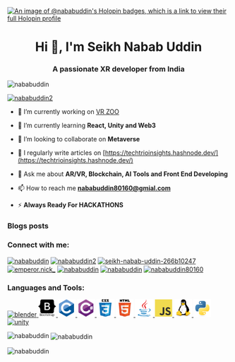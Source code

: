 [![An image of @nababuddin's Holopin badges, which is a link to view their full Holopin profile](https://holopin.me/nababuddin)](https://holopin.io/@nababuddin)
<h1 align="center">Hi 👋, I'm Seikh Nabab Uddin</h1>
<h3 align="center">A passionate XR developer from India</h3>

<p align="left"> <img src="https://komarev.com/ghpvc/?username=nababuddin&label=Profile%20views&color=0e75b6&style=flat" alt="nababuddin" /> </p>

<p align="left"> <a href="https://twitter.com/nababuddin2" target="blank"><img src="https://img.shields.io/twitter/follow/nababuddin2?logo=twitter&style=for-the-badge" alt="nababuddin2" /></a> </p>

- 🔭 I’m currently working on [VR ZOO](https://www.instagram.com/ar/1000495164626332/)

- 🌱 I’m currently learning **React, Unity and Web3**

- 👯 I’m looking to collaborate on **Metaverse**

- 📝 I regularly write articles on [https://techtrioinsights.hashnode.dev/](https://techtrioinsights.hashnode.dev/)

- 💬 Ask me about **AR/VR, Blockchain, AI Tools and Front End Developing**

- 📫 How to reach me **nababuddin80160@gmial.com**

- ⚡ **Always Ready For HACKATHONS**

### Blogs posts
<!-- BLOG-POST-LIST:START -->
<!-- BLOG-POST-LIST:END -->

<h3 align="left">Connect with me:</h3>
<p align="left">
<a href="https://dev.to/nababuddin" target="blank"><img align="center" src="https://raw.githubusercontent.com/rahuldkjain/github-profile-readme-generator/master/src/images/icons/Social/devto.svg" alt="nababuddin" height="30" width="40" /></a>
<a href="https://twitter.com/nababuddin2" target="blank"><img align="center" src="https://raw.githubusercontent.com/rahuldkjain/github-profile-readme-generator/master/src/images/icons/Social/twitter.svg" alt="nababuddin2" height="30" width="40" /></a>
<a href="https://linkedin.com/in/seikh-nabab-uddin-266b10247" target="blank"><img align="center" src="https://raw.githubusercontent.com/rahuldkjain/github-profile-readme-generator/master/src/images/icons/Social/linked-in-alt.svg" alt="seikh-nabab-uddin-266b10247" height="30" width="40" /></a>
<a href="https://instagram.com/emperor.nick_" target="blank"><img align="center" src="https://raw.githubusercontent.com/rahuldkjain/github-profile-readme-generator/master/src/images/icons/Social/instagram.svg" alt="emperor.nick_" height="30" width="40" /></a>
<a href="https://www.behance.net/nababuddin" target="blank"><img align="center" src="https://raw.githubusercontent.com/rahuldkjain/github-profile-readme-generator/master/src/images/icons/Social/behance.svg" alt="nababuddin" height="30" width="40" /></a>
<a href="https://hashnode.com/nababuddin" target="blank"><img align="center" src="https://raw.githubusercontent.com/rahuldkjain/github-profile-readme-generator/master/src/images/icons/Social/hashnode.svg" alt="nababuddin" height="30" width="40" /></a>
<a href="https://medium.com/nababuddin80160" target="blank"><img align="center" src="https://raw.githubusercontent.com/rahuldkjain/github-profile-readme-generator/master/src/images/icons/Social/medium.svg" alt="nababuddin80160" height="30" width="40" /></a>
</p>

<h3 align="left">
Languages and Tools:</h3>
<p align="left"> <a href="https://www.blender.org/" target="_blank" rel="noreferrer"> <img src="https://download.blender.org/branding/community/blender_community_badge_white.svg" alt="blender" width="40" height="40"/> </a> <a href="https://getbootstrap.com" target="_blank" rel="noreferrer"> <img src="https://raw.githubusercontent.com/devicons/devicon/master/icons/bootstrap/bootstrap-plain-wordmark.svg" alt="bootstrap" width="40" height="40"/> </a> <a href="https://www.cprogramming.com/" target="_blank" rel="noreferrer"> <img src="https://raw.githubusercontent.com/devicons/devicon/master/icons/c/c-original.svg" alt="c" width="40" height="40"/> </a> <a href="https://www.w3schools.com/cs/" target="_blank" rel="noreferrer"> <img src="https://raw.githubusercontent.com/devicons/devicon/master/icons/csharp/csharp-original.svg" alt="csharp" width="40" height="40"/> </a> <a href="https://www.w3schools.com/css/" target="_blank" rel="noreferrer"> <img src="https://raw.githubusercontent.com/devicons/devicon/master/icons/css3/css3-original-wordmark.svg" alt="css3" width="40" height="40"/> </a> <a href="https://www.w3.org/html/" target="_blank" rel="noreferrer"> <img src="https://raw.githubusercontent.com/devicons/devicon/master/icons/html5/html5-original-wordmark.svg" alt="html5" width="40" height="40"/> </a> <a href="https://www.java.com" target="_blank" rel="noreferrer"> <img src="https://raw.githubusercontent.com/devicons/devicon/master/icons/java/java-original.svg" alt="java" width="40" height="40"/> </a> <a href="https://developer.mozilla.org/en-US/docs/Web/JavaScript" target="_blank" rel="noreferrer"> <img src="https://raw.githubusercontent.com/devicons/devicon/master/icons/javascript/javascript-original.svg" alt="javascript" width="40" height="40"/> </a> <a href="https://www.linux.org/" target="_blank" rel="noreferrer"> <img src="https://raw.githubusercontent.com/devicons/devicon/master/icons/linux/linux-original.svg" alt="linux" width="40" height="40"/> </a> <a href="https://www.python.org" target="_blank" rel="noreferrer"> <img src="https://raw.githubusercontent.com/devicons/devicon/master/icons/python/python-original.svg" alt="python" width="40" height="40"/> </a> <a href="https://unity.com/" target="_blank" rel="noreferrer"> <img src="https://www.vectorlogo.zone/logos/unity3d/unity3d-icon.svg" alt="unity" width="40" height="40"/> </a> </p>

<p><img align="left" src="https://github-readme-stats.vercel.app/api/top-langs?username=nababuddin&show_icons=true&locale=en&layout=compact" alt="nababuddin" /></p>

<p>&nbsp;<img align="center" src="https://github-readme-stats.vercel.app/api?username=nababuddin&show_icons=true&locale=en" alt="nababuddin" /></p>

<p><img align="center" src="https://github-readme-streak-stats.herokuapp.com/?user=nababuddin&" alt="nababuddin" /></p>
